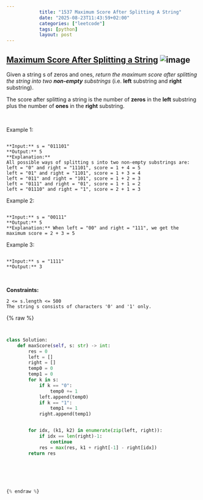 ```yaml
---
            title: "1537 Maximum Score After Splitting A String"
            date: "2025-08-23T11:43:59+02:00"
            categories: ["leetcode"]
            tags: [python]
            layout: post
---
```

            
## [Maximum Score After Splitting a String](https://leetcode.com/problems/maximum-score-after-splitting-a-string) ![image](https://img.shields.io/badge/Difficulty-Easy-brightgreen)

Given a string s of zeros and ones, *return the maximum score after splitting the string into two **non-empty** substrings* (i.e. **left** substring and **right** substring).

The score after splitting a string is the number of **zeros** in the **left** substring plus the number of **ones** in the **right** substring.

 

Example 1:

```

**Input:** s = "011101"
**Output:** 5 
**Explanation:** 
All possible ways of splitting s into two non-empty substrings are:
left = "0" and right = "11101", score = 1 + 4 = 5 
left = "01" and right = "1101", score = 1 + 3 = 4 
left = "011" and right = "101", score = 1 + 2 = 3 
left = "0111" and right = "01", score = 1 + 1 = 2 
left = "01110" and right = "1", score = 2 + 1 = 3

```

Example 2:

```

**Input:** s = "00111"
**Output:** 5
**Explanation:** When left = "00" and right = "111", we get the maximum score = 2 + 3 = 5

```

Example 3:

```

**Input:** s = "1111"
**Output:** 3

```

 

**Constraints:**

	2 <= s.length <= 500
	The string s consists of characters '0' and '1' only.

{% raw %}


```python


class Solution:
    def maxScore(self, s: str) -> int:
        res = 0
        left = []
        right = []
        temp0 = 0
        temp1 = 0
        for k in s:
            if k == "0":
                temp0 += 1
            left.append(temp0)
            if k == "1":
                temp1 += 1
            right.append(temp1)


        for idx, (k1, k2) in enumerate(zip(left, right)):
            if idx == len(right)-1:
                continue
            res = max(res, k1 + right[-1] - right[idx])
        return res



        


{% endraw %}
```
